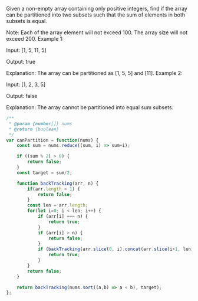 Given a non-empty array containing only positive integers, find if the array can be partitioned into two subsets such that the sum of elements in both subsets is equal.

Note:
Each of the array element will not exceed 100.
The array size will not exceed 200.
Example 1:

Input: [1, 5, 11, 5]

Output: true

Explanation: The array can be partitioned as [1, 5, 5] and [11].
Example 2:

Input: [1, 2, 3, 5]

Output: false

Explanation: The array cannot be partitioned into equal sum subsets.

```js
/**
 * @param {number[]} nums
 * @return {boolean}
 */
var canPartition = function(nums) {
    const sum = nums.reduce((sum, i) => sum+i);

    if ((sum % 2) > 0) {
        return false;
    }
    const target = sum/2;

    function backTracking(arr, n) {
        if(arr.length < 1) {
            return false;
        }
        const len = arr.length;
        for(let i=0; i < len; i++) {
            if (arr[i] === n) {
                return true;
            }
            if (arr[i] > n) {
                return false;
            }
            if (backTracking(arr.slice(0, i).concat(arr.slice(i+1, len)), n - arr[i])) {
                return true;
            }
        }
        return false;
    }

    return backTracking(nums.sort((a,b) => a < b), target);
};
```
